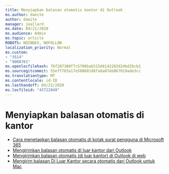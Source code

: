 ```yaml
---
title: Menyiapkan balasan otomatis kantor di Outlook
ms.author: daeite
author: daeite
manager: joallard
ms.date: 04/21/2020
ms.audience: Admin
ms.topic: article
ROBOTS: NOINDEX, NOFOLLOW
localization_priority: Normal
ms.custom:
- "3514"
- "9000761"
ms.openlocfilehash: 76f287300f7c5700bab515d4142283d24bd2bcb1
ms.sourcegitcommit: 55eff703a17e500681d8fa6a87eb067019ade3cc
ms.translationtype: MT
ms.contentlocale: id-ID
ms.lasthandoff: 04/22/2020
ms.locfileid: "43722849"
---
```

# <a name="set-up-out-of-office-automatic-replies"></a>Menyiapkan balasan otomatis di kantor

- [Cara menetapkan balasan otomatis di kotak surat pengguna di Microsoft 365](https://docs.microsoft.com/exchange/troubleshoot/configure-mailboxes/set-automatic-replies)
- [Mengirimkan balasan otomatis di luar kantor dari Outlook](https://support.office.com/article/9742f476-5348-4f9f-997f-5e208513bd67)
- [Mengirimkan balasan otomatis (di luar kantor) di Outlook di web](https://support.office.com/article/0c193ab0-b9e1-4058-84be-a5b014242290)
- [Mengirim balasan Di Luar Kantor secara otomatis dari Outlook untuk Mac](https://support.office.com/article/4e07ab75-beda-4f9e-bcdc-44471ebacdee)